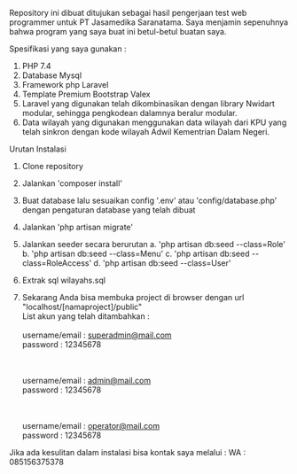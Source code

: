 Repository ini dibuat ditujukan sebagai hasil pengerjaan test web programmer untuk  PT Jasamedika Saranatama.
Saya menjamin sepenuhnya bahwa program yang saya buat ini betul-betul buatan saya.

Spesifikasi yang saya gunakan : <br>
1. PHP  7.4
2. Database Mysql
3. Framework php Laravel
4. Template Premium Bootstrap Valex
5. Laravel yang digunakan telah dikombinasikan dengan library Nwidart modular, sehingga pengkodean dalamnya beralur modular.
6. Data wilayah yang digunakan menggunakan data wilayah dari KPU yang telah sinkron dengan kode wilayah Adwil Kementrian Dalam Negeri.


Urutan Instalasi
1. Clone repository
2. Jalankan 'composer install'
3. Buat database lalu sesuaikan config '.env' atau 'config/database.php' dengan pengaturan database yang telah dibuat
4. Jalankan 'php artisan migrate'
5. Jalankan seeder secara berurutan
    a. 'php artisan db:seed --class=Role'
    b. 'php artisan db:seed --class=Menu'
    c. 'php artisan db:seed --class=RoleAccess'
    d. 'php artisan db:seed --class=User'

6. Extrak sql wilayahs.sql

7. Sekarang Anda bisa membuka project di browser dengan url "localhost/[namaproject]/public"
    <br>
    List akun yang telah ditambahkan : 
    <br><br>username/email  : superadmin@mail.com
    <br>password            : 12345678

    <br><br>username/email  : admin@mail.com
    <br>password            : 12345678

    <br><br>username/email  : operator@mail.com
    <br>password            : 12345678

Jika ada kesulitan dalam instalasi bisa kontak saya melalui : 
WA : 085156375378
